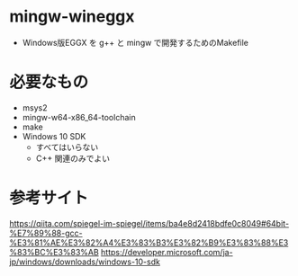 # mingw-wineggx
* Windows版EGGX を g++ と mingw で開発するためのMakefile

# 必要なもの
* msys2
* mingw-w64-x86_64-toolchain
* make
* Windows 10 SDK
  * すべてはいらない
  * C++ 関連のみでよい

# 参考サイト
https://qiita.com/spiegel-im-spiegel/items/ba4e8d2418bdfe0c8049#64bit-%E7%89%88-gcc-%E3%81%AE%E3%82%A4%E3%83%B3%E3%82%B9%E3%83%88%E3%83%BC%E3%83%AB
https://developer.microsoft.com/ja-jp/windows/downloads/windows-10-sdk